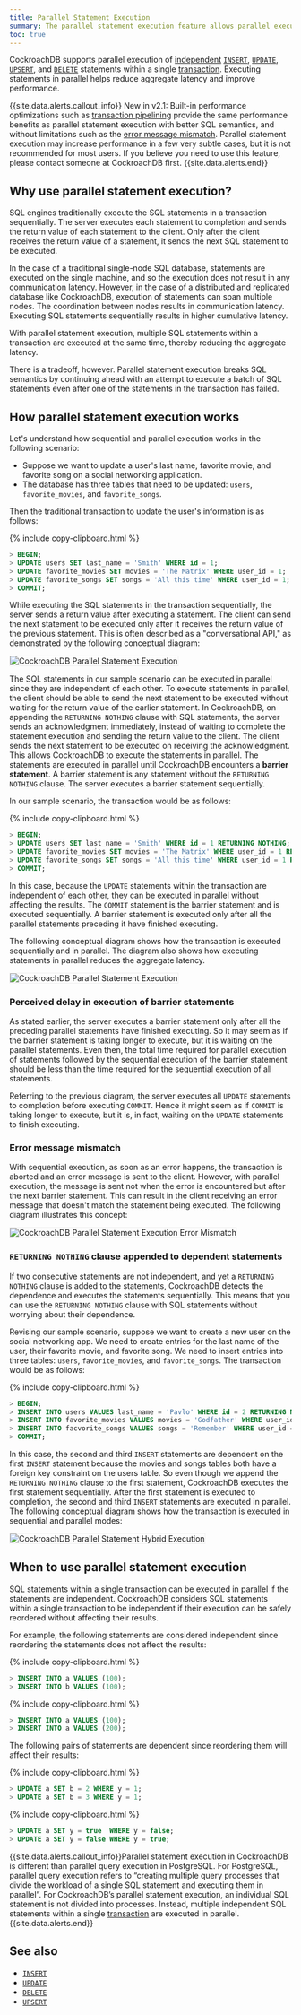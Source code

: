 ```yaml
---
title: Parallel Statement Execution
summary: The parallel statement execution feature allows parallel execution of multiple independent SQL statements within a transaction.
toc: true
---
```


CockroachDB supports parallel execution of [independent](parallel-statement-execution.html#when-to-use-parallel-statement-execution) [`INSERT`](insert.html), [`UPDATE`](update.html), [`UPSERT`](upsert.html), and [`DELETE`](delete.html) statements within a single [transaction](transactions.html). Executing statements in parallel helps reduce aggregate latency and improve performance. 

{{site.data.alerts.callout_info}}
<span class="[version](cluster-settings.html#setting-version)-tag">New in v2.1:</span> Built-in performance optimizations such as [transaction pipelining](architecture/transaction-layer.html#transaction-pipelining) provide the same performance benefits as parallel statement execution with better SQL semantics, and without limitations such as the [error message mismatch](#error-message-mismatch). Parallel statement execution may increase performance in a few very subtle cases, but it is not recommended for most users. If you believe you need to use this feature, please contact someone at CockroachDB first.
{{site.data.alerts.end}}

## Why use parallel statement execution?

SQL engines traditionally execute the SQL statements in a transaction sequentially. The server executes each statement to completion and sends the return value of each statement to the client. Only after the client receives the return value of a statement, it sends the next SQL statement to be executed. 

In the case of a traditional single-node SQL database, statements are executed on the single machine, and so the execution does not result in any communication latency. However, in the case of a distributed and replicated database like CockroachDB, execution of statements can span multiple nodes. The coordination between nodes results in communication latency. Executing SQL statements sequentially results in higher cumulative latency.

With parallel statement execution, multiple SQL statements within a transaction are executed at the same time, thereby reducing the aggregate latency.

There is a tradeoff, however. Parallel statement execution breaks SQL semantics by continuing ahead with an attempt to execute a batch of SQL statements even after one of the statements in the transaction has failed.

## How parallel statement execution works

Let's understand how sequential and parallel execution works in the following scenario:


- Suppose we want to update a user's last name, favorite movie, and favorite song on a social networking application.
- The database has three tables that need to be updated: `users`, `favorite_movies`, and `favorite_songs`.

Then the traditional transaction to update the user's information is as follows:

{% include copy-clipboard.html %}
~~~ sql
> BEGIN;
> UPDATE users SET last_name = 'Smith' WHERE id = 1;
> UPDATE favorite_movies SET movies = 'The Matrix' WHERE user_id = 1;
> UPDATE favorite_songs SET songs = 'All this time' WHERE user_id = 1;
> COMMIT;
~~~

While executing the SQL statements in the transaction sequentially, the server sends a return value after executing a statement. The client can send the next statement to be executed only after it receives the return value of the previous statement. This is often described as a "conversational API," as demonstrated by the following conceptual diagram:

<img src="{{ 'images/v2.1/Sequential_Statement_Execution.png' | relative_url }}" alt="CockroachDB Parallel Statement Execution" style="border:1px solid #eee;max-width:100%" />

The SQL statements in our sample scenario can be executed in parallel since they are independent of each other. To execute statements in parallel, the client should be able to send the next statement to be executed without waiting for the return value of the earlier statement. In CockroachDB, on appending the `RETURNING NOTHING` clause with SQL statements,  the server sends an acknowledgment immediately, instead of waiting to complete the statement execution and sending the return value to the client. The client sends the next statement to be executed on receiving the acknowledgment. This allows CockroachDB to execute the statements in parallel. The statements are executed in parallel until CockroachDB encounters a **barrier statement**. A barrier statement is any statement without the `RETURNING NOTHING` clause. The server executes a barrier statement sequentially.

In our sample scenario, the transaction would be as follows:

{% include copy-clipboard.html %}
~~~ sql
> BEGIN;
> UPDATE users SET last_name = 'Smith' WHERE id = 1 RETURNING NOTHING;
> UPDATE favorite_movies SET movies = 'The Matrix' WHERE user_id = 1 RETURNING NOTHING;
> UPDATE favorite_songs SET songs = 'All this time' WHERE user_id = 1 RETURNING NOTHING;
> COMMIT;
~~~

In this case, because the `UPDATE` statements within the transaction are independent of each other, they can be executed in parallel without affecting the results. The `COMMIT` statement is the barrier statement and is executed sequentially. A barrier statement is executed only after all the parallel statements preceding it have finished executing.

The following conceptual diagram shows how the transaction is executed sequentially and in parallel. The diagram also shows how executing statements in parallel reduces the aggregate latency.

<img src="{{ 'images/v2.1/Parallel_Statement_Normal_Execution.png' | relative_url }}" alt="CockroachDB Parallel Statement Execution" style="border:1px solid #eee;max-width:100%" />

### Perceived delay in execution of barrier statements 

As stated earlier, the server executes a barrier statement only after all the preceding parallel statements have finished executing. So it may seem as if the barrier statement is taking longer to execute, but it is waiting on the parallel statements. Even then, the total time required for parallel execution of statements followed by the sequential execution of the barrier statement should be less than the time required for the sequential execution of all statements. 

Referring to the previous diagram, the server executes all `UPDATE` statements to completion before executing `COMMIT`. Hence it might seem as if `COMMIT` is taking longer to execute, but it is, in fact, waiting on the `UPDATE` statements to finish executing.

### Error message mismatch

With sequential execution, as soon as an error happens, the transaction is aborted and an error message is sent to the client. However, with parallel execution, the message is sent not when the error is encountered but after the next barrier statement. This can result in the client receiving an error message that doesn't match the statement being executed. The following diagram illustrates this concept:

<img src="{{ 'images/v2.1/Parallel_Statement_Execution_Error_Mismatch.png' | relative_url }}" alt="CockroachDB Parallel Statement Execution Error Mismatch" style="border:1px solid #eee;max-width:100%" />

### `RETURNING NOTHING` clause appended to dependent statements

If two consecutive statements are not independent, and yet a `RETURNING NOTHING` clause is added to the statements, CockroachDB detects the dependence and executes the statements sequentially. This means that you can use the `RETURNING NOTHING` clause with SQL statements without worrying about their dependence.

Revising our sample scenario, suppose we want to create a new user on the social networking app. We need to create entries for the last name of the user, their favorite movie, and favorite song. We need to insert entries into three tables: `users`, `favorite_movies`, and `favorite_songs`. The transaction would be as follows:

{% include copy-clipboard.html %}
~~~ sql
> BEGIN;
> INSERT INTO users VALUES last_name = 'Pavlo' WHERE id = 2 RETURNING NOTHING;
> INSERT INTO favorite_movies VALUES movies = 'Godfather' WHERE user_id = 2 RETURNING NOTHING;
> INSERT INTO facvorite_songs VALUES songs = 'Remember' WHERE user_id = 2 RETURNING NOTHING;
> COMMIT;
~~~

In this case, the second and third `INSERT` statements are dependent on the first `INSERT` statement because the movies and songs tables both have a foreign key constraint on the users table. So even though we append the `RETURNING NOTHING` clause to the first statement, CockroachDB executes the first statement sequentially. After the first statement is executed to completion, the second and third `INSERT` statements are executed in parallel. The following conceptual diagram shows how the transaction is executed in sequential and parallel modes:

<img src="{{ 'images/v2.1/Parallel_Statement_Hybrid_Execution.png' | relative_url }}" alt="CockroachDB Parallel Statement Hybrid Execution" style="border:1px solid #eee;max-width:100%" />

## When to use parallel statement execution

SQL statements within a single transaction can be executed in parallel if the statements are independent. CockroachDB considers SQL statements within a single transaction to be independent if their execution can be safely reordered without affecting their results. 

For example, the following statements are considered independent since reordering the statements does not affect the results:

{% include copy-clipboard.html %}
~~~ sql
> INSERT INTO a VALUES (100);
> INSERT INTO b VALUES (100);
~~~

{% include copy-clipboard.html %}
~~~ sql
> INSERT INTO a VALUES (100);
> INSERT INTO a VALUES (200);
~~~

The following pairs of statements are dependent since reordering them will affect their results:

{% include copy-clipboard.html %}
~~~ sql
> UPDATE a SET b = 2 WHERE y = 1;
> UPDATE a SET b = 3 WHERE y = 1;
~~~

{% include copy-clipboard.html %}
~~~ sql
> UPDATE a SET y = true  WHERE y = false;
> UPDATE a SET y = false WHERE y = true;
~~~


{{site.data.alerts.callout_info}}Parallel statement execution in CockroachDB is different than parallel query execution in PostgreSQL. For PostgreSQL, parallel query execution refers to “creating multiple query processes that divide the workload of a single SQL statement and executing them in parallel”. For CockroachDB’s parallel statement execution, an individual SQL statement is not divided into processes. Instead, multiple independent SQL statements within a single <a href='transactions.html'>transaction</a> are executed in parallel.{{site.data.alerts.end}}

## See also

- [`INSERT`](insert.html)
- [`UPDATE`](update.html)
- [`DELETE`](delete.html)
- [`UPSERT`](upsert.html)
